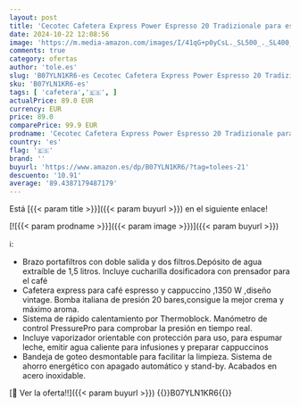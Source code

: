 ```yaml
---
layout: post
title: 'Cecotec Cafetera Express Power Espresso 20 Tradizionale para espressos y cappuccinos  rápido Sistema de Calentamiento por thermoblock  20 Bares  manómetro PressurePro y vaporizador orientable'
date: 2024-10-22 12:08:56
image: 'https://m.media-amazon.com/images/I/41qG+p0yCsL._SL500_._SL400_.jpg'
comments: true
category: ofertas
author: 'tole.es'
slug: 'B07YLN1KR6-es Cecotec Cafetera Express Power Espresso 20 Tradizionale...'
sku: 'B07YLN1KR6-es'
tags: [ 'cafetera','🇪🇸', ]
actualPrice: 89.0 EUR
currency: EUR
price: 89.0
comparePrice: 99.9 EUR
prodname: 'Cecotec Cafetera Express Power Espresso 20 Tradizionale para espressos y cappuccinos  rápido Sistema de Calentamiento por thermoblock  20 Bares  manómetro PressurePro y vaporizador orientable'
country: 'es'
flag: '🇪🇸'
brand: ''
buyurl: 'https://www.amazon.es/dp/B07YLN1KR6/?tag=tolees-21'
descuento: '10.91'
average: '89.4387179487179'
---
```


Está [{{< param title >}}]({{< param buyurl >}}) en el siguiente enlace!

[![{{< param prodname >}}]({{< param image >}})]({{< param buyurl >}})

ℹ️:

- Brazo portafiltros con doble salida y dos filtros.Depósito de agua extraíble de 1,5 litros. Incluye cucharilla dosificadora con prensador para el café
- Cafetera express para café espresso y cappuccino ,1350 W ,diseño vintage. Bomba italiana de presión 20 bares,consigue la mejor crema y máximo aroma.
- Sistema de rápido calentamiento por Thermoblock. Manómetro de control PressurePro para comprobar la presión en tiempo real.
- Incluye vaporizador orientable con protección para uso, para espumar leche, emitir agua caliente para infusiones y preparar cappuccinos
- Bandeja de goteo desmontable para facilitar la limpieza. Sistema de ahorro energético con apagado automático y stand-by. Acabados en acero inoxidable.

[🛒 Ver la oferta!!]({{< param buyurl >}})
{{<world>}}B07YLN1KR6{{</world>}}
